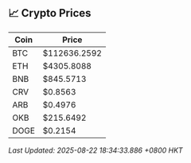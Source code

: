 ## 📈 Crypto Prices

| Coin | Price |
| ---- | ----- |
| BTC | $112636.2592 |
| ETH | $4305.8088 |
| BNB | $845.5713 |
| CRV | $0.8563 |
| ARB | $0.4976 |
| OKB | $215.6492 |
| DOGE | $0.2154 |

_Last Updated: 2025-08-22 18:34:33.886 +0800 HKT_